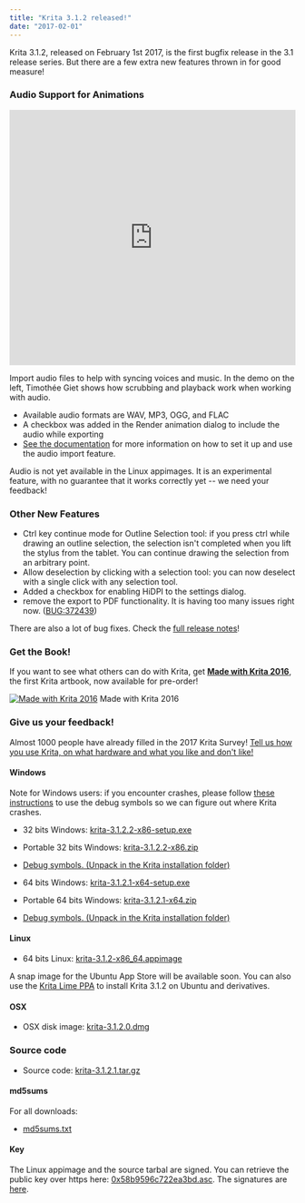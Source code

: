 ```yaml
---
title: "Krita 3.1.2 released!"
date: "2017-02-01"
---
```


Krita 3.1.2, released on February 1st 2017, is the first bugfix release in the 3.1 release series. But there are a few extra new features thrown in for good measure!

### Audio Support for Animations

<iframe src="https://www.youtube.com/embed/s08oHOjxo84" width="100%" height="450" frameborder="0" allowfullscreen="allowfullscreen"></iframe>

Import audio files to help with syncing voices and music. In the demo on the left, Timothée Giet shows how scrubbing and playback work when working with audio.

- Available audio formats are WAV, MP3, OGG, and FLAC
- A checkbox was added in the Render animation dialog to include the audio while exporting
- [See the documentation](https://docs.krita.org/Audio_for_Animation) for more information on how to set it up and use the audio import feature.

Audio is not yet available in the Linux appimages. It is an experimental feature, with no guarantee that it works correctly yet -- we need your feedback!

### Other New Features

- Ctrl key continue mode for Outline Selection tool: if you press ctrl while drawing an outline selection, the selection isn't completed when you lift the stylus from the tablet. You can continue drawing the selection from an arbitrary point.
- Allow deselection by clicking with a selection tool: you can now deselect with a single click with any selection tool.
- Added a checkbox for enabling HiDPI to the settings dialog.
- remove the export to PDF functionality. It is having too many issues right now. ([BUG:372439](https://bugs.kde.org/show_bug.cgi?id=372439))

There are also a lot of bug fixes. Check the [full release notes](/release-notes-for-3-1-2/)!

### Get the Book!

If you want to see what others can do with Krita, get [**Made with Krita 2016**](/item/made-with-krita-2016-the-krita-artbook/), the first Krita artbook, now available for pre-order!

[![Made with Krita 2016](/images/posts/2017/cover_small-217x300.png)](/images/posts/2016/cover_small.png) Made with Krita 2016

### Give us your feedback!

Almost 1000 people have already filled in the 2017 Krita Survey! [Tell us how you use Krita, on what hardware and what you like and don't like!](https://goo.gl/forms/9SUIE7xwszu2T7RB3)

#### Windows

Note for Windows users: if you encounter crashes, please follow [these instructions](https://docs.krita.org/Dr._Mingw_debugger) to use the debug symbols so we can figure out where Krita crashes.

- 32 bits Windows: [krita-3.1.2.2-x86-setup.exe](http://download.kde.org/stable/krita/3.1.2/krita-3.1.2.2-x86-setup.exe)
- Portable 32 bits Windows: [krita-3.1.2.2-x86.zip](http://download.kde.org/stable/krita/3.1.2/krita-3.1.2.2-x86.zip)
- [Debug symbols. (Unpack in the Krita installation folder)](http://download.kde.org/stable/krita/3.1.2/krita-3.1.2.2-x86-dbg.zip)

- 64 bits Windows: [krita-3.1.2.1-x64-setup.exe](http://download.kde.org/stable/krita/3.1.2/krita-3.1.2.1-x64-setup.exe)
- Portable 64 bits Windows: [krita-3.1.2.1-x64.zip](http://download.kde.org/stable/krita/3.1.2/krita-3.1.2.1-x64.zip)
- [Debug symbols. (Unpack in the Krita installation folder)](http://download.kde.org/stable/krita/3.1.2/krita-3.1.2.1-x64-dbg.zip)

#### Linux

- 64 bits Linux: [krita-3.1.2-x86_64.appimage](http://download.kde.org/stable/krita/3.1.2/krita-3.1.2-x86_64.appimage)

A snap image for the Ubuntu App Store will be available soon. You can also use the [Krita Lime PPA](https://launchpad.net/~kritalime/+archive/ubuntu/ppa) to install Krita 3.1.2 on Ubuntu and derivatives.

#### OSX

- OSX disk image: [krita-3.1.2.0.dmg](http://download.kde.org/stable/krita/3.1.2/krita-3.1.2.0.dmg)

### Source code

- Source code: [krita-3.1.2.1.tar.gz](http://download.kde.org/stable/krita/3.1.2/krita-3.1.2.1.tar.gz)

#### md5sums

For all downloads:

- [md5sums.txt](http://download.kde.org/stable/krita/3.1.2/md5sums.txt)

#### Key

The Linux appimage and the source tarbal are signed. You can retrieve the public key over https here: [0x58b9596c722ea3bd.asc](https://share.kde.org/index.php/s/fJ99V5mZvuyD0z8). The signatures are [here](http://download.kde.org/stable/krita/3.1.2).
